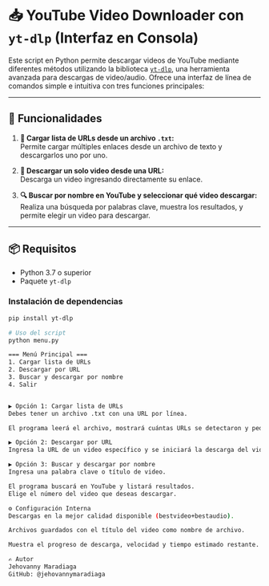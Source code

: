 # 📥 YouTube Video Downloader con `yt-dlp` (Interfaz en Consola)

Este script en Python permite descargar videos de YouTube mediante diferentes métodos utilizando la biblioteca [`yt-dlp`](https://github.com/yt-dlp/yt-dlp), una herramienta avanzada para descargas de video/audio. Ofrece una interfaz de línea de comandos simple e intuitiva con tres funciones principales:

---

## 🚀 Funcionalidades

1. **📄 Cargar lista de URLs desde un archivo `.txt`:**  
   Permite cargar múltiples enlaces desde un archivo de texto y descargarlos uno por uno.

2. **🔗 Descargar un solo video desde una URL:**  
   Descarga un video ingresando directamente su enlace.

3. **🔍 Buscar por nombre en YouTube y seleccionar qué video descargar:**  
   Realiza una búsqueda por palabras clave, muestra los resultados, y permite elegir un video para descargar.

---

## 📦 Requisitos

- Python 3.7 o superior
- Paquete `yt-dlp`

### Instalación de dependencias

```bash
pip install yt-dlp

# Uso del script
python menu.py

=== Menú Principal ===
1. Cargar lista de URLs
2. Descargar por URL
3. Buscar y descargar por nombre
4. Salir


▶️ Opción 1: Cargar lista de URLs
Debes tener un archivo .txt con una URL por línea.

El programa leerá el archivo, mostrará cuántas URLs se detectaron y pedirá confirmación antes de comenzar la descarga.

▶️ Opción 2: Descargar por URL
Ingresa la URL de un video específico y se iniciará la descarga del video con la mejor calidad disponible.

▶️ Opción 3: Buscar y descargar por nombre
Ingresa una palabra clave o título de video.

El programa buscará en YouTube y listará resultados.
Elige el número del video que deseas descargar.

⚙️ Configuración Interna
Descargas en la mejor calidad disponible (bestvideo+bestaudio).

Archivos guardados con el título del video como nombre de archivo.

Muestra el progreso de descarga, velocidad y tiempo estimado restante.

✍️ Autor
Jehovanny Maradiaga
GitHub: @jehovannymaradiaga

